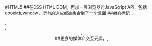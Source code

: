 #HTML5
##在CSS HTML DOM，再加一层浏览器的JavaScript API，包括cookie和window，所有的这些都被集合到了一个里面
##新的标记：<section>,<article>,<header>,<footer>
##更多的媒体和交互元素，<canvas>,<audio>,<vidio>
##表单<form>新增了拾色器，数据选择器，滑动条和进度条
#<canvas>
canvas.getContext('2d')